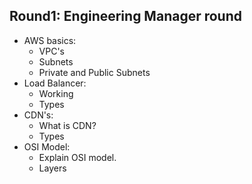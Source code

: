 ## Round1: Engineering Manager round

- AWS basics:
    - VPC's
    - Subnets
    - Private and Public Subnets
- Load Balancer:
    - Working
    - Types
- CDN's:
    - What is CDN?
    - Types
- OSI Model:
    - Explain OSI model.
    - Layers

